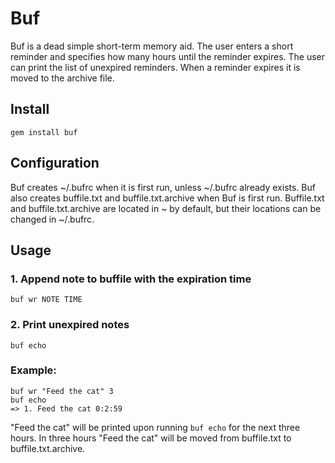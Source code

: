 # Buf

Buf is a dead simple short-term memory aid. The user enters a short reminder and specifies how many hours until the reminder expires. The user can print the list of unexpired reminders. When a reminder expires it is moved to the archive file.

## Install

`gem install buf`

## Configuration

Buf creates ~/.bufrc when it is first run, unless ~/.bufrc already exists. Buf also creates buffile.txt and buffile.txt.archive when Buf is first run. Buffile.txt and buffile.txt.archive are located in ~ by default, but their locations can be changed in ~/.bufrc.

## Usage

### 1. Append note to buffile with the expiration time

`buf wr NOTE TIME`

### 2. Print unexpired notes

`buf echo`

### Example:

```
buf wr "Feed the cat" 3
buf echo
=> 1. Feed the cat 0:2:59
```

"Feed the cat" will be printed upon running `buf echo` for the next three hours. In three hours "Feed the cat" will be moved from buffile.txt to buffile.txt.archive.
